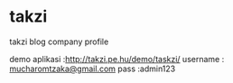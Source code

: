 # takzi
takzi blog company profile

demo aplikasi :http://takzi.pe.hu/demo/taskzi/
username : mucharomtzaka@gmail.com
pass     :admin123
